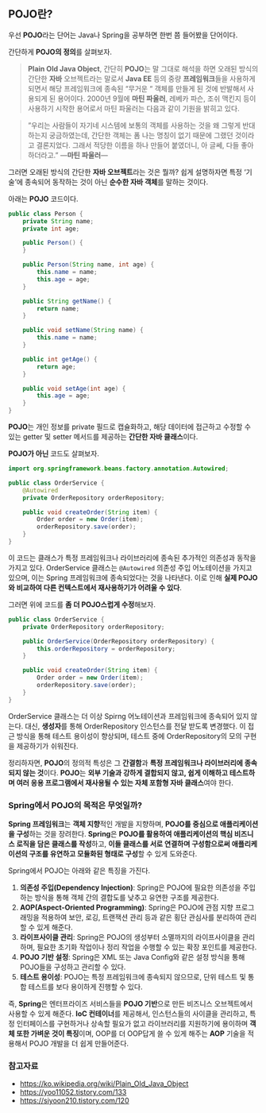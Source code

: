 

## POJO란?


우선 **POJO**라는 단어는 Java나 Spring을 공부하면 한번 쯤 들어봤을 단어이다.

간단하게 **POJO의 정의**를 살펴보자.

> **Plain Old Java Object**, 간단히 **POJO**는 말 그대로 해석을 하면 오래된 방식의 간단한 **자바** 오브젝트라는 말로서 **Java EE** 등의 중량 **프레임워크**들을 사용하게 되면서 해당 프레임워크에 종속된 “무거운 “ 객체를 만들게 된 것에 반발해서 사용되게 된 용어이다. 2000년 9월에 **마틴 파울러**, 레베카 파슨, 조쉬 맥킨지 등이 사용하기 시작한 용어로서 마틴 파울러는 다음과 같이 기원을 밝히고 있다.

> ”우리는 사람들이 자기네 시스템에 보통의 객체를 사용하는 것을 왜 그렇게 반대하는지 궁금하였는데, 간단한 객체는 폼 나는 명칭이 없기 때문에 그랬던 것이라고 결론지었다. 그래서 적당한 이름을 하나 만들어 붙였더니, 아 글쎄, 다들 좋아하더라고.” —**마틴 파울러**—
> 

그러면 오래된 방식의 간단한 **자바 오브젝트**라는 것은 뭘까?
쉽게 설명하자면 특정 ‘기술’에 종속되어 동작하는 것이 아닌 **순수한 자바 객체**를 말하는 것이다.

아래는 **POJO** 코드이다.

```java
public class Person {
    private String name;
    private int age;

    public Person() {
    }

    public Person(String name, int age) {
        this.name = name;
        this.age = age;
    }

    public String getName() {
        return name;
    }

    public void setName(String name) {
        this.name = name;
    }

    public int getAge() {
        return age;
    }

    public void setAge(int age) {
        this.age = age;
    }
}
```

**POJO**는 개인 정보를 private 필드로 캡슐화하고, 해당 데이터에 접근하고 수정할 수 있는 getter 및 setter 메서드를 제공하는 **간단한 자바 클래스**이다.

**POJO가 아닌** 코드도 살펴보자.

```java
import org.springframework.beans.factory.annotation.Autowired;

public class OrderService {
    @Autowired
    private OrderRepository orderRepository;

    public void createOrder(String item) {
        Order order = new Order(item);
        orderRepository.save(order);
    }
}
```

이 코드는 클래스가 특정 프레임워크나 라이브러리에 종속된 추가적인 의존성과 동작을 가지고 있다.
OrderService 클래스는 `@Autowired` 의존성 주입 어노테이션을 가지고 있으며, 이는 Spring 프레임워크에 종속되었다는 것을 나타낸다. 이로 인해 **실제 POJO와 비교하여 다른 컨텍스트에서 재사용하기가 어려울 수 있다**.

그러면 위에 코드를 **좀 더 POJO스럽게 수정**해보자.

```java
public class OrderService {
    private OrderRepository orderRepository;

    public OrderService(OrderRepository orderRepository) {
        this.orderRepository = orderRepository;
    }

    public void createOrder(String item) {
        Order order = new Order(item);
        orderRepository.save(order);
    }
}
```

OrderService 클래스는 더 이상 Spirng 어노테이션과 프레임워크에 종속되어 있지 않는다.
대신, **생성자**를 통해 OrderRepository 인스턴스를 전달 받도록 변경했다. 이 접근 방식을 통해 테스트 용이성이 향상되며, 테스트 중에 OrderRepository의 모의 구현을 제공하기가 쉬워진다.

정리하자면, **POJO**의 정의적 특성은 그 **간결함**과 **특정 프레임워크나 라이브러리에 종속되지 않는 것**이다.
**POJO**는 **외부 기술과 강하게 결합되지 않고, 쉽게 이해하고 테스트하며 여러 응용 프로그램에서 재사용될 수 있는 자체 포함형 자바 클래스**여야 한다.

### Spring에서 POJO의 목적은 무엇일까?

**Spring 프레임워크**는 **객체 지향**적인 개발을 지향하며, **POJO를 중심으로 애플리케이션을 구성**하는 것을 장려한다. **Spring**은 **POJO를 활용하여 애플리케이션의 핵심 비즈니스 로직을 담은 클래스를 작성**하고, **이들 클래스를 서로 연결하며 구성함으로써 애플리케이션의 구조를 유연하고 모듈화된 형태로 구성**할 수 있게 도와준다.

Spring에서 POJO는 아래와 같은 특징을 가진다.

1. **의존성 주입(Dependency Injection)**: Spring은 POJO에 필요한 의존성을 주입하는 방식을 통해 객체 간의 결합도를 낮추고 유연한 구조를 제공한다.
2. **AOP(Aspect-Oriented Programming)**: Spring은 POJO에 관점 지향 프로그래밍을 적용하여 보안, 로깅, 트랜잭션 관리 등과 같은 횡단 관심사를 분리하여 관리할 수 있게 해준다.
3. **라이프사이클 관리**: Spring은 POJO의 생성부터 소멸까지의 라이프사이클을 관리하며, 필요한 초기화 작업이나 정리 작업을 수행할 수 있는 확장 포인트를 제공한다.
4. **POJO 기반 설정**: Spring은 XML 또는 Java Config와 같은 설정 방식을 통해 POJO들을 구성하고 관리할 수 있다.
5. **테스트 용이성**: POJO는 특정 프레임워크에 종속되지 않으므로, 단위 테스트 및 통합 테스트를 보다 용이하게 진행할 수 있다.

즉, **Spring**은 엔터프라이즈 서비스들을 **POJO 기반**으로 만든 비즈니스 오브젝트에서 사용할 수 있게 해준다.
**IoC 컨테이너**를 제공해서, 인스턴스들의 사이클을 관리하고, 특정 인터페이스를 구현하거나 상속할 필요가 없고 라이브러리를 지원하기에 용이하며 **객체 또한 가벼운 것이 특징**이며, OOP를 더 OOP답게 쓸 수 있게 해주는 **AOP** 기술을 적용해서 POJO 개발을 더 쉽게 만들어준다.

### 참고자료

- https://ko.wikipedia.org/wiki/Plain_Old_Java_Object
- https://yoo11052.tistory.com/133
- https://siyoon210.tistory.com/120
